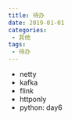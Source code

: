 ```yaml
---
title: 待办
date: 2019-01-01
categories: 
 - 其他
tags: 
 - 待办
---
```


- netty
- kafka
- flink
- httponly
- python: day6